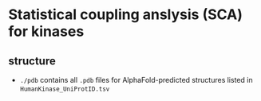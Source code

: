 # Statistical coupling anslysis (SCA) for kinases

## structure
- `./pdb` contains all `.pdb` files for AlphaFold-predicted structures listed in `HumanKinase_UniProtID.tsv`
